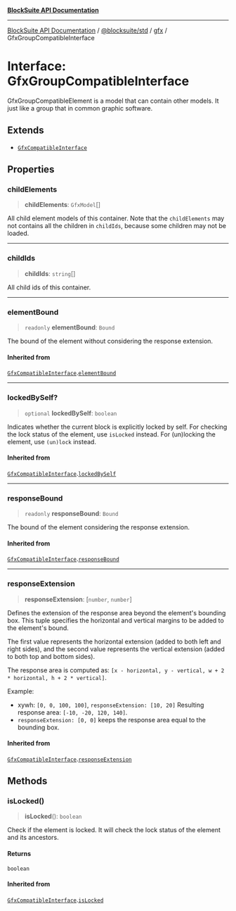 [**BlockSuite API Documentation**](../../../../README.md)

***

[BlockSuite API Documentation](../../../../README.md) / [@blocksuite/std](../../README.md) / [gfx](../README.md) / GfxGroupCompatibleInterface

# Interface: GfxGroupCompatibleInterface

GfxGroupCompatibleElement is a model that can contain other models.
It just like a group that in common graphic software.

## Extends

- [`GfxCompatibleInterface`](GfxCompatibleInterface.md)

## Properties

### childElements

> **childElements**: `GfxModel`[]

All child element models of this container.
Note that the `childElements` may not contains all the children in `childIds`,
because some children may not be loaded.

***

### childIds

> **childIds**: `string`[]

All child ids of this container.

***

### elementBound

> `readonly` **elementBound**: `Bound`

The bound of the element without considering the response extension.

#### Inherited from

[`GfxCompatibleInterface`](GfxCompatibleInterface.md).[`elementBound`](GfxCompatibleInterface.md#elementbound)

***

### lockedBySelf?

> `optional` **lockedBySelf**: `boolean`

Indicates whether the current block is explicitly locked by self.
For checking the lock status of the element, use `isLocked` instead.
For (un)locking the element, use `(un)lock` instead.

#### Inherited from

[`GfxCompatibleInterface`](GfxCompatibleInterface.md).[`lockedBySelf`](GfxCompatibleInterface.md#lockedbyself)

***

### responseBound

> `readonly` **responseBound**: `Bound`

The bound of the element considering the response extension.

#### Inherited from

[`GfxCompatibleInterface`](GfxCompatibleInterface.md).[`responseBound`](GfxCompatibleInterface.md#responsebound)

***

### responseExtension

> **responseExtension**: \[`number`, `number`\]

Defines the extension of the response area beyond the element's bounding box.
This tuple specifies the horizontal and vertical margins to be added to the element's bound.

The first value represents the horizontal extension (added to both left and right sides),
and the second value represents the vertical extension (added to both top and bottom sides).

The response area is computed as:
`[x - horizontal, y - vertical, w + 2 * horizontal, h + 2 * vertical]`.

Example:
- xywh: `[0, 0, 100, 100]`, `responseExtension: [10, 20]`
  Resulting response area: `[-10, -20, 120, 140]`.
- `responseExtension: [0, 0]` keeps the response area equal to the bounding box.

#### Inherited from

[`GfxCompatibleInterface`](GfxCompatibleInterface.md).[`responseExtension`](GfxCompatibleInterface.md#responseextension)

## Methods

### isLocked()

> **isLocked**(): `boolean`

Check if the element is locked. It will check the lock status of the element and its ancestors.

#### Returns

`boolean`

#### Inherited from

[`GfxCompatibleInterface`](GfxCompatibleInterface.md).[`isLocked`](GfxCompatibleInterface.md#islocked)
